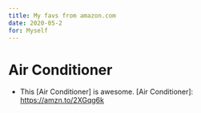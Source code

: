 ```yaml
---
title: My favs from amazon.com
date: 2020-05-2
for: Myself
---
```

# Air Conditioner
* This [Air Conditioner] is awesome.
[Air Conditioner]: https://amzn.to/2XGqg6k